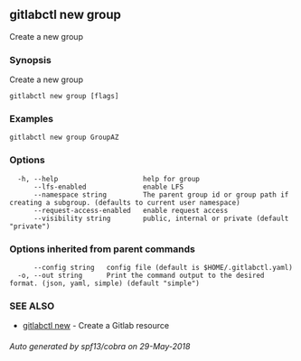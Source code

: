 ## gitlabctl new group

Create a new group

### Synopsis

Create a new group

```
gitlabctl new group [flags]
```

### Examples

```
gitlabctl new group GroupAZ
```

### Options

```
  -h, --help                     help for group
      --lfs-enabled              enable LFS
      --namespace string         The parent group id or group path if creating a subgroup. (defaults to current user namespace)
      --request-access-enabled   enable request access
      --visibility string        public, internal or private (default "private")
```

### Options inherited from parent commands

```
      --config string   config file (default is $HOME/.gitlabctl.yaml)
  -o, --out string      Print the command output to the desired format. (json, yaml, simple) (default "simple")
```

### SEE ALSO

* [gitlabctl new](gitlabctl_new.md)	 - Create a Gitlab resource

###### Auto generated by spf13/cobra on 29-May-2018
